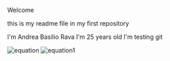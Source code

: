Welcome

this is my readme file in my first repository

I'm Andrea Basilio Rava
I'm 25 years old
I'm testing git

![equation](https://latex.codecogs.com/gif.latex?C(z)%20=%20\sum_{\alpha%20=1}^{m}C_{\alpha}(z))
![equation1](https://latex.codecogs.com/gif.latex?H&space;=&space;-J\sum_{\left&space;\langle&space;ij&space;\right&space;\rangle}S_{i}S_{j})
